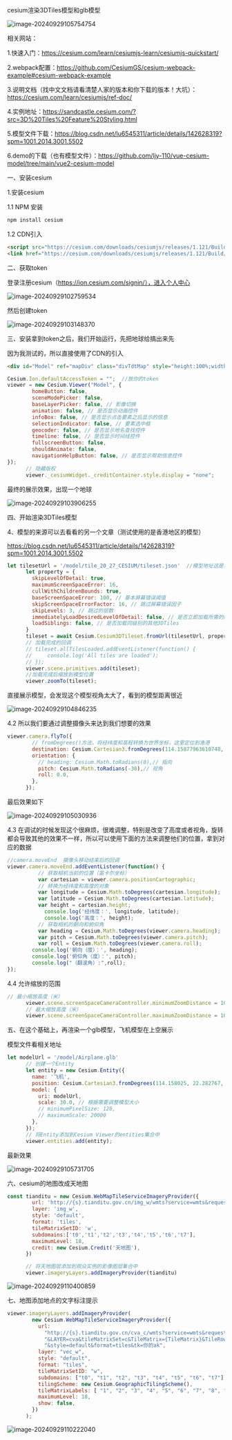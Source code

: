 cesium渲染3DTiles模型和glb模型

![image-20240929105754754](../img/image-20240929105754754.png)

相关网站：

1.快速入门：https://cesium.com/learn/cesiumjs-learn/cesiumjs-quickstart/

2.webpack配置：https://github.com/CesiumGS/cesium-webpack-example#cesium-webpack-example

3.说明文档（找中文文档请看清楚人家的版本和你下载的版本！大坑）：https://cesium.com/learn/cesiumjs/ref-doc/

4.实例地址：https://sandcastle.cesium.com/?src=3D%20Tiles%20Feature%20Styling.html

5.模型文件下载：https://blog.csdn.net/lu6545311/article/details/142628319?spm=1001.2014.3001.5502

6.demo的下载（也有模型文件）：https://github.com/ljy-110/vue-cesium-model/tree/main/vue2-cesium-model

一、安装cesium

1.安装cesium

1.1 NPM 安装

```js
npm install cesium
```

1.2 CDN引入

```html
<script src="https://cesium.com/downloads/cesiumjs/releases/1.121/Build/Cesium/Cesium.js"></script>
<link href="https://cesium.com/downloads/cesiumjs/releases/1.121/Build/Cesium/Widgets/widgets.css" rel="stylesheet">
```

二、获取token

登录注册cesium（https://ion.cesium.com/signin/），进入个人中心

![image-20240929102759534](img/image-20240929102759534.png)

然后创建token

![image-20240929103148370](img/image-20240929103148370.png)

三、安装拿到token之后，我们开始运行，先把地球给搞出来先

因为我测试的，所以直接使用了CDN的引入

```html
<div id="Model" ref="mapDiv" class="divTdtMap" style="height:100%;width:100%;margin:auto;"></div>
```

```js
Cesium.Ion.defaultAccessToken = "";  //放你的token
viewer = new Cesium.Viewer("Model", {  
        homeButton: false,
        sceneModePicker: false,
        baseLayerPicker: false, // 影像切换
        animation: false, // 是否显示动画控件
        infoBox: false, // 是否显示点击要素之后显示的信息
        selectionIndicator: false, // 要素选中框
        geocoder: false, // 是否显示地名查找控件
        timeline: false, // 是否显示时间线控件
        fullscreenButton: false,
        shouldAnimate: false,
        navigationHelpButton: false, // 是否显示帮助信息控件
});
      // 隐藏版权
      viewer._cesiumWidget._creditContainer.style.display = "none";
```

最终的展示效果，出现一个地球

![image-20240929103906255](img/image-20240929103906255.png)

四、开始渲染3DTiles模型

4、模型的来源可以去看看的另一个文章（测试使用的是香港地区的模型）

https://blog.csdn.net/lu6545311/article/details/142628319?spm=1001.2014.3001.5502

```js
let tilesetUrl = '/model/tile_20_27_CESIUM/tileset.json'  //模型地址这是本地的，如果是服务器的就直接把路径放进来就行了
      let property = {
        skipLevelOfDetail: true,
        maximumScreenSpaceError: 16,
        cullWithChildrenBounds: true,
        baseScreenSpaceError: 100, // 基本屏幕错误阈值
        skipScreenSpaceErrorFactor: 16, // 跳过屏幕错误因子
        skipLevels: 3, // 跳过的层数
        immediatelyLoadDesiredLevelOfDetail: false, // 是否立即加载所需的细节级别
        loadSiblings: false, // 是否加载同级别的其他3DTiles
      }
      tileset = await Cesium.Cesium3DTileset.fromUrl(tilesetUrl, property);
      // 加载完成的回调
      // tileset.allTilesLoaded.addEventListener(function() {
      //     console.log('All tiles are loaded');
      // });
      viewer.scene.primitives.add(tileset);
      //加载完成后缩放到模型位置
      viewer.zoomTo(tileset);
```

直接展示模型，会发现这个模型视角太大了，看到的模型距离很近

![image-20240929104846235](../img/image-20240929104846235.png)

4.2  所以我们要通过调整摄像头来达到我们想要的效果

```js
viewer.camera.flyTo({
        // fromDegrees()方法，将经纬度和高程转换为世界坐标，这里定位到渔港
        destination: Cesium.Cartesian3.fromDegrees(114.15877963610748, 22.276363621909915, 500.0),
        orientation: {
          // heading: Cesium.Math.toRadians(0),// 指向
          pitch: Cesium.Math.toRadians(-30),// 视角
          roll: 0.0,
        },
      });
```

最后效果如下

![image-20240929105030936](../img/image-20240929105030936.png)

4.3 在调试的时候发现这个很麻烦，很难调整，特别是改变了高度或者视角，旋转都会导致其他的效果不一样，所以可以使用下面的方法来调整他们的位置，拿到对应的数据

```js
//camera.moveEnd  摄像头移动结束后的回调  
viewer.camera.moveEnd.addEventListener(function() {  
          // 获取相机当前的位置（笛卡尔坐标）  
          var cartesian = viewer.camera.positionCartographic;  
          // 转换为经纬度和高度的对象  
          var longitude = Cesium.Math.toDegrees(cartesian.longitude);  
          var latitude = Cesium.Math.toDegrees(cartesian.latitude);  
          var height = cartesian.height;
    		console.log('经纬度：', longitude, latitude);  
    		console.log('高度：', height);  
          // 获取相机的朝向和俯仰角  
          var heading = Cesium.Math.toDegrees(viewer.camera.heading);  
          var pitch = Cesium.Math.toDegrees(viewer.camera.pitch);  
          var roll = Cesium.Math.toDegrees(viewer.camera.roll);
    	console.log('朝向（度）：', heading);
    	console.log('俯仰角（度）：', pitch);
    	console.log("（翻滚角）:",roll);
});
```

4.4 允许缩放的范围

```js
// 最小缩放高度（米）
      viewer.scene.screenSpaceCameraController.minimumZoomDistance = 100;
      // 最大缩放高度（米）
      viewer.scene.screenSpaceCameraController.maximumZoomDistance = 10000;
```



五、在这个基础上，再渲染一个glb模型，飞机模型在上空展示

模型文件看相关地址

```js
let modelUrl = '/model/Airplane.glb'
      // 创建一个Entity  
      let entity = new Cesium.Entity({
        name: '飞机',
        position: Cesium.Cartesian3.fromDegrees(114.158025, 22.282767, 200.0), // 设置模型的位置  
        model: {
          uri: modelUrl,
          scale: 30.0, // 根据需要调整模型大小  
          // minimumPixelSize: 128,
          // maximumScale: 20000  
        },
      });
      // 将Entity添加到Cesium Viewer的entities集合中  
      viewer.entities.add(entity);
```

最新效果

![image-20240929105731705](../img/image-20240929105731705.png)

六、cesium的地图改成天地图

```js
const tianditu = new Cesium.WebMapTileServiceImageryProvider({
        url: 'http://{s}.tianditu.gov.cn/img_w/wmts?service=wmts&request=GetTile&version=1.0.0&LAYER=img&tileMatrixSet=w&TileMatrix={TileMatrix}&TileRow={TileRow}&TileCol={TileCol}&style=default&format=tiles&tk=你的ak',
        layer: 'img_w',
        style: 'default',
        format: 'tiles',
        tileMatrixSetID: 'w',
        subdomains:['t0','t1','t2','t3','t4','t5','t6','t7'],
        maximumLevel: 18,
        credit: new Cesium.Credit('天地图'),
      })  

      // 将天地图层添加到观众实例的影像图层集合中
      viewer.imageryLayers.addImageryProvider(tianditu)
```

![image-20240929110400859](../img/image-20240929110400859.png)



七、地图添加地点的文字标注提示

```js
viewer.imageryLayers.addImageryProvider(
        new Cesium.WebMapTileServiceImageryProvider({
          url:
            "http://{s}.tianditu.gov.cn/cva_c/wmts?service=wmts&request=GetTile&version=1.0.0" +
            "&LAYER=cva&tileMatrixSet=c&TileMatrix={TileMatrix}&TileRow={TileRow}&TileCol={TileCol}" +
            "&style=default&format=tiles&tk=你的ak",
          layer: "vec_w",
          style: "default",
          format: "tiles",
          tileMatrixSetID: "w",
          subdomains: ["t0", "t1", "t2", "t3", "t4", "t5", "t6", "t7"],
          tilingScheme: new Cesium.GeographicTilingScheme(),
          tileMatrixLabels: [ "1", "2", "3", "4", "5", "6", "7", "8", "9", "10", "11", "12", "13", "14", "15", "16", "17", "18", "19", ],
          maximumLevel: 18,
          show: false,
        })
      );
```

![image-20240929110222040](../img/image-20240929110222040.png)